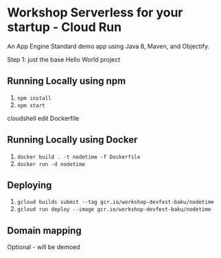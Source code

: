 # Workshop Serverless for your startup - Cloud Run

An App Engine Standard demo app using Java 8, Maven, and Objectify.

Step 1: just the base Hello World project

## Running Locally using npm

1. `npm install`
2. `npm start`

cloudshell edit Dockerfile

## Running Locally using Docker

1. `docker build . -t nodetime -f Dockerfile`
2. `docker run -d nodetime`

## Deploying

1. `gcloud builds submit --tag gcr.io/workshop-devfest-baku/nodetime`
2. `gcloud run deploy --image gcr.io/workshop-devfest-baku/nodetime`

## Domain mapping

Optional - will be demoed